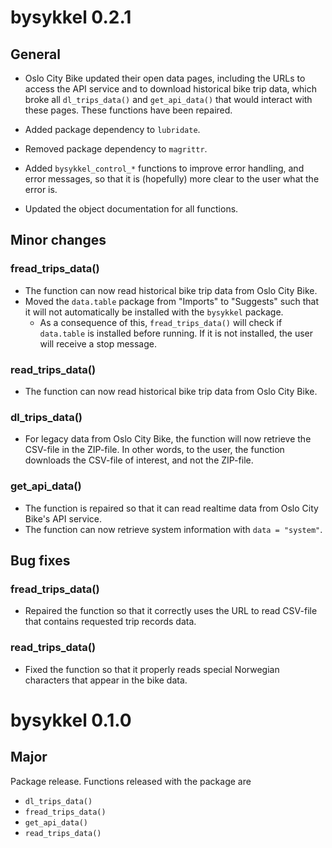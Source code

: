 # bysykkel 0.2.1

## General

* Oslo City Bike updated their open data pages, including the URLs to access
the API service and to download historical bike trip data, which broke all
`dl_trips_data()` and `get_api_data()` that would interact with these pages.
These functions have been repaired.

* Added package dependency to `lubridate`.

* Removed package dependency to `magrittr`.

* Added `bysykkel_control_*` functions to improve error handling, and error
messages, so that it is (hopefully) more clear to the user what the error is.

* Updated the object documentation for all functions.

## Minor changes

### fread_trips_data()
* The function can now read historical bike trip data from Oslo City Bike.
* Moved the `data.table` package from "Imports" to "Suggests" such that
it will not automatically be installed with the `bysykkel` package.
  * As a consequence of this, `fread_trips_data()` will check if `data.table`
  is installed before running. If it is not installed, the user will receive
  a stop message.

### read_trips_data()
* The function can now read historical bike trip data from Oslo City Bike.

### dl_trips_data()
* For legacy data from Oslo City Bike, the function will now retrieve the 
CSV-file in the ZIP-file. In other words, to the user, the function downloads
the CSV-file of interest, and not the ZIP-file.

### get_api_data()
* The function is repaired so that it can read realtime data from 
Oslo City Bike's API service.
* The function can now retrieve system information with `data = "system"`.

## Bug fixes

### fread_trips_data()

* Repaired the function so that it correctly uses the URL to read CSV-file
that contains requested trip records data.

### read_trips_data()

* Fixed the function so that it properly reads special Norwegian characters
that appear in the bike data.

# bysykkel 0.1.0

## Major
Package release. Functions released with the package are

* `dl_trips_data()`
* `fread_trips_data()`
* `get_api_data()`
* `read_trips_data()`
